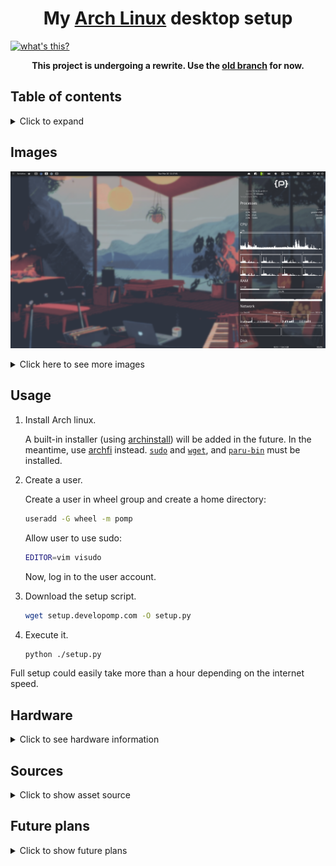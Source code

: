 <h1 align="center">
  My <a href="https://archlinux.org">Arch Linux</a> desktop setup
</h1>

[![what's this?](https://img.shields.io/badge/what's_this%3F-grey?style=for-the-badge)](https://developomp.com/portfolio/linux-setup-script)

<p align="center">
  <b>
    This project is undergoing a rewrite. Use the <a href="https://github.com/developomp/setup/tree/old">old branch</a> for now.
  </b>
</p>

## Table of contents

<details>
<summary>Click to expand</summary>

- [Table of contents](#table-of-contents)
- [Images](#images)
  - [Some windows](#some-windows)
  - [Minimalism at its finest](#minimalism-at-its-finest)
  - [Script Execution](#script-execution)
- [How does it work?](#how-does-it-work)
- [Usage](#usage)
- [Hardware](#hardware)
  - [Laptop](#laptop)
  - [RAM](#ram)
  - [Storage](#storage)
  - [Partitioning](#partitioning)
  - [Peripherals](#peripherals)
- [Sources](#sources)
  - [3rd Wallpaper](#3rd-wallpaper)
  - [2nd Wallpaper](#2nd-wallpaper)
  - [1st Wallpaper](#1st-wallpaper)
  - [System monitor](#system-monitor)
- [Future plans](#future-plans)
  - [Laptop](#laptop-1)
  - [Storage](#storage-1)
  - [Mouse](#mouse)
  - [Monitor](#monitor)

</details>

## Images

![result image 1](./.repo/result1.png)

<details>
<summary>Click here to see more images</summary>

### Some windows

![result image 2](./.repo/result2.png)

### Minimalism at its finest

![result image 3](./.repo/result3.png)

### Script Execution

![Execution](./.repo/execution.png)

</details>

## Usage

1. Install Arch linux.

   A built-in installer (using [archinstall](https://github.com/archlinux/archinstall)) will be added in the future.
   In the meantime, use [archfi](https://github.com/MatMoul/archfi) instead.
   [`sudo`](https://archlinux.org/packages/core/x86_64/sudo/) and [`wget`](https://archlinux.org/packages/extra/x86_64/wget/), and [`paru-bin`](https://aur.archlinux.org/packages/paru-bin/) must be installed.

2. Create a user.

   Create a user in wheel group and create a home directory:

   ```bash
   useradd -G wheel -m pomp
   ```

   Allow user to use sudo:

   ```bash
   EDITOR=vim visudo
   ```

   Now, log in to the user account.

3. Download the setup script.

   ```bash
   wget setup.developomp.com -O setup.py
   ```

4. Execute it.

   ```bash
   python ./setup.py
   ```

Full setup could easily take more than a hour depending on the internet speed.

## Hardware

<details>
  <summary>Click to see hardware information</summary>

### Laptop

| name    | model                                                                                                          |
| ------- | -------------------------------------------------------------------------------------------------------------- |
| Machine | [LG 15U480-KP50ML](https://www.lge.co.kr/kr/business/product/common/redirectProductDetail.do?prdId=MD00040678) |
| CPU     | intel i5-8250U                                                                                                 |
| GPU     | Nvidia MX 150                                                                                                  |

### RAM

| model                             | size |
| --------------------------------- | ---- |
| SK Hynix HMA81GS6AFR8N-UH (stock) | 8GB  |
| Samsung M471A1K43CB1-CRC (added)  | 8GB  |

### Storage

| ID\* | model                                  | Size  |
| ---- | -------------------------------------- | ----- |
| 1    | SK Hynix HFS128G39TND-N210A (30002P10) | 128GB |
| 2    | Samsung SSD 860 PRO 512GB (RVM02B6Q)   | 512GB |

\*arbitrary index I gave. Has no meaning.

### Partitioning

- unallocated space at the end are for overprovisioning
- no swap partition

more information about efi partition can be found in [this](https://wiki.archlinux.org/title/GRUB) arch wiki page.

partitioning done with fdisk ([source](https://git.kernel.org/pub/scm/utils/util-linux/util-linux.git/tree/disk-utils/fdisk.c), [man](https://man7.org/linux/man-pages/man8/fdisk.8.html)).

| drive id\* | format | size                           | mount location   | purpose                           |
| ---------- | ------ | ------------------------------ | ---------------- | --------------------------------- |
| 1          | FAT32  | +300M                          | /boot/efi        | EFI partition                     |
| 1          | ext4   | -15G                           | /                | root                              |
| 2          | ext4   | default (all available sector) | /media/pomp/data | data storage (D drive equivalent) |

\*index from [storage](#Storage)

### Peripherals

|    peripheral | model                                                                                                                                                                                                        |
| ------------: | :----------------------------------------------------------------------------------------------------------------------------------------------------------------------------------------------------------- |
|         mouse | [Logitech G402 Hyperion fury](https://www.logitechg.com/en-eu/products/gaming-mice/g402-hyperion-fury-fps-gaming-mouse.html) I got from a [giveaway event](https://blog.naver.com/yjcomicsblog/221432692995) |
|     headphone | [NOX NX-2](https://www.e-nox.co.kr/theme/s007/index/product_view01.php?wr_id=16)                                                                                                                             |
| laptop cooler | [ABKO NCORE NC500](http://ncore.co.kr/shop/product_item.php?ItId=2586312930)                                                                                                                                 |
|      Keyboard | [COX CK01 PBT SL](https://www.abko.co.kr/brand/detail.php?it_id=1630976200)                                                                                                                                  |

</details>

## Sources

<details>
  <summary>Click to show asset source</summary>

- I randomly change between these wallpapers depending on my mood.
- Some wallpaper images are intentionally blurred to improve transparent overlay readability.

### 3rd Wallpaper

<img alt="3rd wallpaper" src="./.repo/wallpaper3.png" width="75%">

- made by [u/nullcriminal](https://www.reddit.com/r/unixporn/comments/b4dt3y)

### 2nd Wallpaper

<img alt="2nd wallpaper" src="./.repo/wallpaper2.png" width="75%">

- image from [wallpaperaccess](https://wallpaperaccess.com/full/2752569.png)
- the [image list](https://wallpaperaccess.com/simple-earth) I found it from
- Effects
  - lv1 compression (GIMP)
  - blur (GIMP gaussian blur 3.0)
  - [nordified](https://github.com/Schrodinger-Hat/ImageGoNord) (filtering option toggled)

### 1st Wallpaper

<img alt="1st wallpaper" src="./.repo/wallpaper1.png" width="75%">

- [a video](https://www.youtube.com/watch?v=QEWV6fiYaDU) from [Chillhop Music](https://www.youtube.com/channel/UCOxqgCwgOqC2lMqC5PYz_Dg)
- Artwork by [Jeff Östberg](https://jeffostberg.se)
- Animation by [Geneviève Delacroix](http://www.genevievelacroix.com)
- Effects
  - lv1 compression (GIMP)
  - blur (GIMP gaussian blur 3.5)
  - [nordified](https://github.com/Schrodinger-Hat/ImageGoNord) (filtering option toggled)

### System monitor

- [pomky](https://github.com/developomp/pomky) (commit: 8fce169)

[this file](./home/pomp/.local/bin/pomky) right here

</details>

## Future plans

<details>
  <summary>Click to show future plans</summary>

### Laptop

- Features:
  - less than 1 million KRW (around 780 USD)
  - Korean keyboard
  - FHD monitor
  - number pad
  - x86_64 architecture
  - NO NVIDIA GPU
- Candidates:
  - [Samsung NT750XDZ-A51A](http://prod.danawa.com/info/?pcode=14186387)

### Storage

- 1TB HDD for long-term backup

### Mouse

- Features:
  - 1000Hz+ polling rate
  - <=100g weight w/o cable
- Candidates:
  - [Logitech G pro wireless](https://www.logitechg.com/en-us/products/gaming-mice/pro-wireless-mouse)
  - [logitech G pro X](https://www.logitechg.com/en-us/products/gaming-mice/pro-x-superlight-wireless-mouse)
  - With:
    - [Logitech powerplay](https://www.logitechg.com/en-us/products/gaming-mouse-pads/powerplay-wireless-charging)

### Keyboard

- Features:
  - size: TKL (80%) / full size with the number pad on the left
  - switch: MX cherry silent red
  - keycap: double shot molded with korean letters
  - programmable
  - pre-lubed and modded
- Candidates:
  - None

### Monitor

- Features:
  - HDMI v1.4 compatible
  - Refresh rate: 144Hz
  - resolution: 1920x1080 (FHD)
  - Panel: IPS
- Candidates:
  - [ASUS VG249Q1A](http://prod.danawa.com/info/?pcode=10784301) ([review](https://www.rtings.com/monitor/reviews/asus/tuf-gaming-vg249q1a))

</details>
